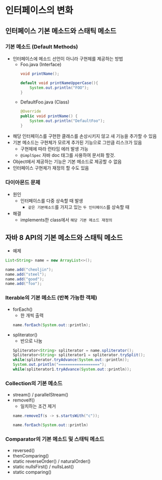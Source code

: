 # 인터페이스의 변화
## 인터페이스 기본 메소드와 스태틱 메소드
### 기본 메소드 (Default Methods)
- 인터페이스에 메소드 선언이 아니라 구현체를 제공하는 방법
    - Foo.java (Interface)
        ```java
        void printName();

        default void printNameUpperCase(){
            System.out.println("FOO");
        }
        ```
    - DefaultFoo.java (Class)
        ``` java
        @Override
        public void printName() {
            System.out.println("DefaultFoo");
        }
        ```
- 해당 인터페이스를 구현한 클래스를 손상시키지 않고 새 기능을 추가할 수 있음
- 기본 메소드는 구현체가 모르게 추가된 기능으로 그만큼 리스크가 있음
    - 구현체에 따라 런타임 에러 발생 가능
    - `@implSpec` 자바 doc 태그를 사용하여 문서화 할것.
- Object에서 제공하는 기능은 기본 메소드로 제공할 수 없음
- 인터페이스 구현체가 재정의 할 수도 있음

### 다이아몬드 문제
- 원인 
    -  인터페이스를 다중 상속할 때 발생
        - `같은 기본메소드`를 가지고 있는 `두 인터페이스`를 상속할 때
- 해결
    - implements한 class에서 `해당 기본 메소드 재정의`


## 자바 8 API의 기본 메소드와 스태틱 메소드
- 예제
```java
List<String> name = new ArrayList<>();

name.add("cheoljin");
name.add("steel");
name.add("good");
name.add("foo");
```
### Iterable의 기본 메소드 (반복 가능한 객체)
- forEach()
    - 한 개씩 출력
    ```java
    name.forEach(System.out::println);
    ```
- spliterator()
    - 반으로 나눔
    ```java
    Spliterator<String> spliterator = name.spliterator();
    Spliterator<String> spliterator1 = spliterator.trySplit();
    while(spliterator.tryAdvance(System.out::println));
    System.out.println("==================");
    while(spliterator1.tryAdvance(System.out::println));
    ```

### Collection의 기본 메소드
- stream() / parallelStream()
- removeIf()
    - 일치하는 조건 제거
    ``` java
    name.removeIf(s -> s.startsWith("c"));

    name.forEach(System.out::println)
    ```
### Comparator의 기본 메소드 및 스태틱 메소드
- reversed()
- thenComparing()
- static reverseOrder() / naturalOrder()
- static nullsFirst() / nullsLast()
- static comparing()
